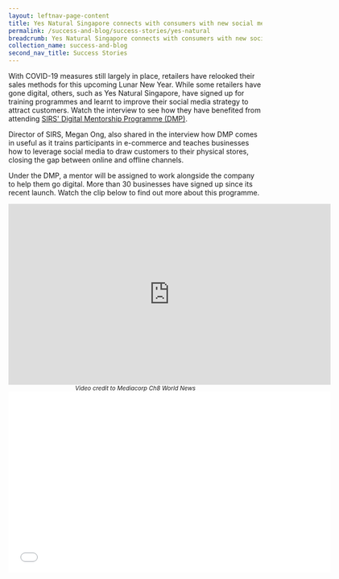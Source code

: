 ```yaml
---
layout: leftnav-page-content
title: Yes Natural Singapore connects with consumers with new social media strategy
permalink: /success-and-blog/success-stories/yes-natural
breadcrumb: Yes Natural Singapore connects with consumers with new social media strategy
collection_name: success-and-blog
second_nav_title: Success Stories
---
```


<p>With COVID-19 measures still largely in place, retailers have relooked their sales methods for this upcoming Lunar New Year. While some retailers have gone digital, others, such as Yes Natural Singapore, have signed up for training programmes and learnt to improve their social media strategy to attract customers. Watch the interview to see how they have benefited from attending <a href="/digital-programmes/digital-mentorship-programme">SIRS' Digital Mentorship Programme (DMP)</a>.</p>

<p>Director of SIRS, Megan Ong, also shared in the interview how DMP comes in useful as it trains participants in e-commerce and teaches businesses how to leverage social media to draw customers to their physical stores, closing the gap between online and offline channels.</p>

<p>Under the DMP, a mentor will be assigned to work alongside the company to help them go digital. More than 30 businesses have signed up since its recent launch. Watch the clip below to find out more about this programme.</p>

<center><iframe src="https://player.vimeo.com/video/530191988" width="640" height="360" frameborder="0" allow="autoplay; fullscreen; picture-in-picture" allowfullscreen></iframe></center>
<center><small><i>Video credit to Mediacorp Ch8 World News</i></small></center>

<center><iframe src="/20210318-C8-HelloSG-7.10pm-4m_How to adopt new retail tech solutions_InterviewCelesteYL.mp4" width="640" height="360" frameborder="0" allow="autoplay; fullscreen; picture-in-picture" allowfullscreen></iframe></center>
